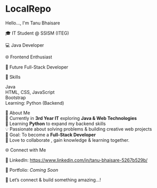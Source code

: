 # LocalRepo

 Hello..., I'm Tanu Bhaisare  

🎓 IT Student @ SSISM (ITEG)

💻 Java Developer 

🌐 Frontend Enthusiast 

🚀 Future Full-Stack Developer  

 🔧 Skills  

  Java  
  HTML, CSS, JavaScript  
  Bootstrap  
  Learning: Python (Backend)  


 🌟 About Me  
    🔭 Currently in **3rd Year IT** exploring **Java & Web Technologies**  
    🌱 Learning **Python** to expand my backend skills  
    💡 Passionate about solving problems & building creative web projects  
    🎯 Goal: To become a **Full-Stack Developer**  
    🤝 Love to collaborate , gain knowledge & learning together.  


 
🌐 Connect with Me  

🔗 LinkedIn: https://www.linkedin.com/in/tanu-bhaisare-5267b529b/

📂 Portfolio: *Coming Soon*  

💬 Let’s connect & build something amazing...! 


